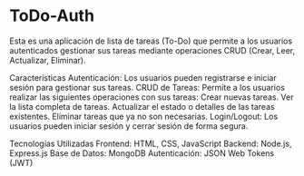 # ToDo-Auth

Esta es una aplicación de lista de tareas (To-Do) que permite a los usuarios autenticados gestionar sus tareas mediante operaciones CRUD (Crear, Leer, Actualizar, Eliminar).

Características
Autenticación: Los usuarios pueden registrarse e iniciar sesión para gestionar sus tareas.
CRUD de Tareas: Permite a los usuarios realizar las siguientes operaciones con sus tareas:
  Crear nuevas tareas.
  Ver la lista completa de tareas.
  Actualizar el estado o detalles de las tareas existentes.
  Eliminar tareas que ya no son necesarias.
Login/Logout: Los usuarios pueden iniciar sesión y cerrar sesión de forma segura.

Tecnologías Utilizadas
Frontend: HTML, CSS, JavaScript 
Backend: Node.js, Express.js 
Base de Datos: MongoDB
Autenticación: JSON Web Tokens (JWT)
